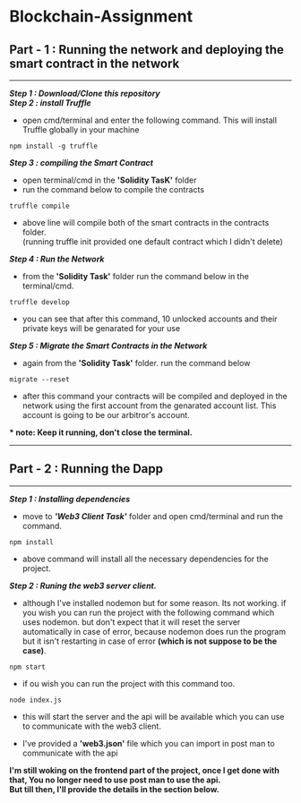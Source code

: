 # Blockchain-Assignment 
## __Part - 1 : Running the network and deploying the smart contract in the network__  
---  

___Step 1 : Download/Clone this repository___  
___Step 2 : install Truffle___  
- open cmd/terminal and enter the following command. This will install Truffle globally in your machine

~~~
npm install -g truffle  
~~~

___Step 3 : compiling the Smart Contract___
- open terminal/cmd in the __'Solidity TasK'__ folder
- run the command below to compile the contracts
~~~
truffle compile
~~~
- above line will compile both of the smart contracts in the contracts folder.  
(running truffle init provided one default contract which I didn't delete)

___Step 4 : Run the Network___
- from the __'Solidity Task'__ folder run the command below in the terminal/cmd.

~~~
truffle develop
~~~
- you can see that after this command, 10 unlocked accounts and their private keys will be genarated for your use  


___Step 5 : Migrate the Smart Contracts in the Network___  

- again from the __'Solidity Task'__ folder. run the command below

~~~
migrate --reset
~~~
- after this command your contracts will be compiled and deployed in the network using the first account from the genarated account list. This account is going to be our arbitror's account. 

__* note: Keep it running, don't close the terminal.__
  
---

## __Part - 2 : Running the Dapp__  
--- 
___Step 1 : Installing dependencies___
- move to ___'Web3 Client Task'___ folder and open cmd/terminal and run the command.

~~~
npm install
~~~

- above command will install all the necessary dependencies for the project.

___Step 2 : Runing the web3 server client.___
- although I've installed nodemon but for some reason. Its not working. if you wish you can run the project with the following command which uses nodemon. but don't expect that it will reset the server automatically in case of error, because nodemon does run the program but it isn't restarting in case of error __(which is not suppose to be the case)__.

~~~
npm start
~~~

- if ou wish you can run the project with this command too.

~~~
node index.js
~~~

- this will start the server and the api will be available which you can use to communicate with the web3 client.

- I've provided a __'web3.json'__ file which you can import in post man to communicate with the api 

__I'm still woking on the frontend part of the project, once I get done with that, You no longer need to use post man to use the api.  
But till then, I'll provide the details in the section below.__


